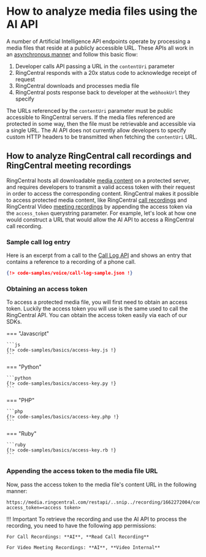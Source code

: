 # How to analyze media files using the AI API

A number of Artificial Intelligence API endpoints operate by processing a media files that reside at a publicly accessible URL. These APIs all work in an [asynchronous manner](../asynchronous-responses/) and follow this basic flow:

1. Developer calls API passing a URL in the `contentUri` parameter
2. RingCentral responds with a 20x status code to acknowledge receipt of request
3. RingCentral downloads and processes media file 
4. RingCentral posts response back to developer at the `webhookUrl` they specify

The URLs referenced by the `contentUri` parameter must be public accessible to RingCentral servers. If the media files referenced are protected in some way, then the file must be retrievable and accessible via a single URL. The AI API does not currently allow developers to specify custom HTTP headers to be transmitted when fetching the `contentUri` URL. 

## How to analyze RingCentral call recordings and RingCentral meeting recordings

RingCentral hosts all downloadable [media content](../../basics/media/) on a protected server, and requires developers to transmit a valid access token with their request in order to access the corresponding content. RingCentral makes it possible to access protected media content, like RingCentral [call recordings](../../voice/call-log/recordings/) and RingCentral Video [meeting recordings](../../video/api/meeting-history/) by appending the access token via the `access_token` querystring parameter. For example, let's look at how one would construct a URL that would allow the AI API to access a RingCentral call recording. 

### Sample call log entry

Here is an excerpt from a call to the [Call Log API](../../voice/call-log/) and shows an entry that contains a reference to a recording of a phone call. 

```json hl_lines="24"
{!> code-samples/voice/call-log-sample.json !}
```

### Obtaining an access token

To access a protected media file, you will first need to obtain an access token. Luckily the access token you will use is the same used to call the RingCentral API. You can obtain the access token easily via each of our SDKs.

=== "Javascript"

    ```js
    {!> code-samples/basics/access-key.js !}
    ```

=== "Python"

    ```python
    {!> code-samples/basics/access-key.py !}
    ```

=== "PHP"

    ```php
    {!> code-samples/basics/access-key.php !}
    ```

=== "Ruby"

    ```ruby
    {!> code-samples/basics/access-key.rb !}
    ```

### Appending the access token to the media file URL

Now, pass the access token to the media file's content URL in the following manner:

```
https://media.ringcentral.com/restapi/..snip../recording/1662272004/content?access_token=<access token>
```
!!! Important
    To retrieve the recording and use the AI API to process the recording, you need to have the following app permissions:

    For Call Recordings: **AI**, **Read Call Recording**

    For Video Meeting Recordings: **AI**, **Video Internal**
